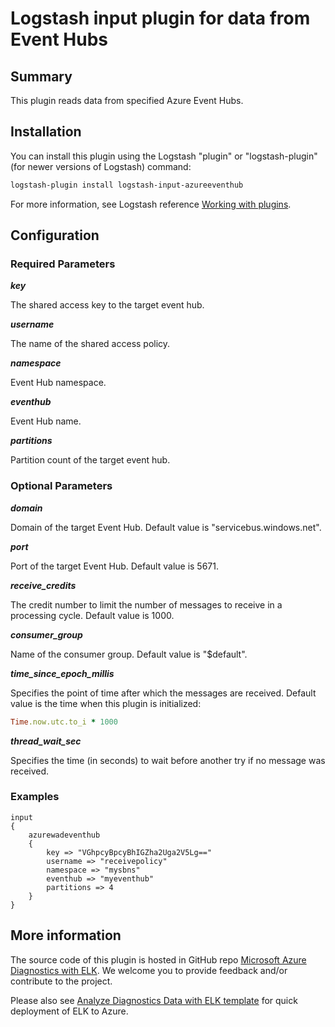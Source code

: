 # Logstash input plugin for data from Event Hubs 

## Summary
This plugin reads data from specified Azure Event Hubs.

## Installation
You can install this plugin using the Logstash "plugin" or "logstash-plugin" (for newer versions of Logstash) command:
```sh
logstash-plugin install logstash-input-azureeventhub
```
For more information, see Logstash reference [Working with plugins](https://www.elastic.co/guide/en/logstash/current/working-with-plugins.html).

## Configuration
### Required Parameters
__*key*__

The shared access key to the target event hub.

__*username*__

The name of the shared access policy.

__*namespace*__

Event Hub namespace.

__*eventhub*__

Event Hub name.

__*partitions*__

Partition count of the target event hub.

### Optional Parameters
__*domain*__

Domain of the target Event Hub. Default value is "servicebus.windows.net".

__*port*__

Port of the target Event Hub. Default value is 5671.

__*receive_credits*__

The credit number to limit the number of messages to receive in a processing cycle. Default value is 1000.

__*consumer_group*__

Name of the consumer group. Default value is "$default".

__*time_since_epoch_millis*__

Specifies the point of time after which the messages are received. Default value is the time when this plugin is initialized:
```ruby
Time.now.utc.to_i * 1000
```
__*thread_wait_sec*__

Specifies the time (in seconds) to wait before another try if no message was received.

### Examples
```
input
{
    azurewadeventhub
    {
        key => "VGhpcyBpcyBhIGZha2Uga2V5Lg=="
        username => "receivepolicy"
        namespace => "mysbns"
        eventhub => "myeventhub"
        partitions => 4
    }
}
```

## More information
The source code of this plugin is hosted in GitHub repo [Microsoft Azure Diagnostics with ELK](https://github.com/Azure/azure-diagnostics-tools). We welcome you to provide feedback and/or contribute to the project.

Please also see [Analyze Diagnostics Data with ELK template](https://github.com/Azure/azure-quickstart-templates/tree/master/diagnostics-with-elk) for quick deployment of ELK to Azure.   
